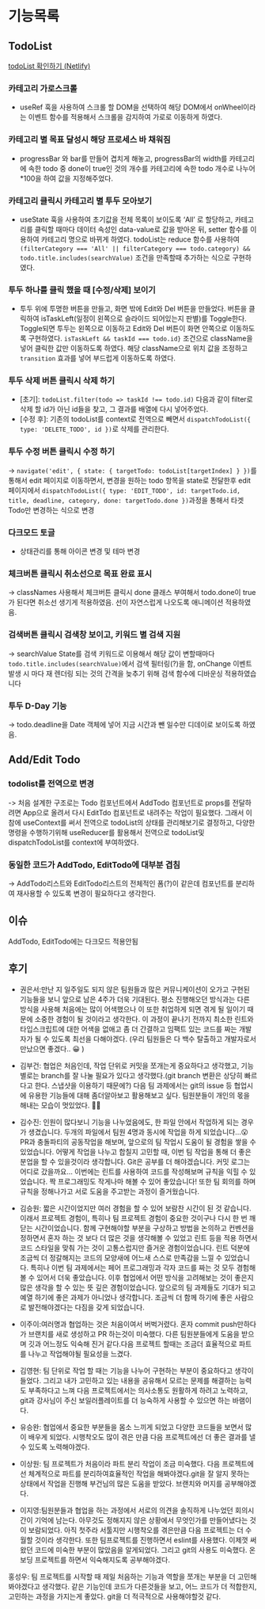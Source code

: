 # 기능목록

## TodoList
[todoList 확인하기 (Netlify)](https://inspiring-melomakarona-e4c1c2.netlify.app/)
### 카테고리 가로스크롤
- useRef 훅을 사용하여 스크롤 할 DOM을 선택하여 해당 DOM에서 onWheel이라는 이벤트 함수를 적용해서 스크롤을 감지하여 가로로 이동하게 하였다.  


### 카테고리 별 목표 달성시 해당 프로세스 바 채워짐
- progressBar 와 bar를 만들어 겹치게 해놓고, progressBar의 width를 카테고리에 속한 todo 중 done이 true인 것의 개수를 카테고리에 속한 todo 개수로 나누어 *100을 하여 값을 지정해주었다.


### 카테고리 클릭시 카테고리 별 투두 모아보기
-  useState 훅을 사용하여 초기값을 전체 목록이 보이도록 ‘All’ 로 할당하고, 카테고리를 클릭할 때마다 데이터 속성인 data-value로 값을 받아온 뒤, setter 함수를 이용하여 카테고리 명으로 바뀌게 하였다. todoList는 reduce 함수를 사용하여 `(filterCategory === 'All' || filterCategory === todo.category) && todo.title.includes(searchValue)` 조건을 만족할때 추가하는 식으로 구현하였다.
### 투두 하나를 클릭 했을 때 [수정/삭제] 보이기


- 투두 위에 투명한 버튼을 만들고, 화면 밖에 Edit와 Del 버튼을 만들었다.  버튼을 클릭하여 isTaskLeft(일정이 왼쪽으로 슬라이드 되어있는지 판별)를 Toggle한다. Toggle되면 투두는 왼쪽으로 이동하고 Edit와 Del 버튼이 화면 안쪽으로 이동하도록 구현하였다. `isTaskLeft && taskId === todo.id}` 조건으로  className을 넣어 클릭한 값만 이동하도록 하였다. 해당 className으로 위치 값을 조정하고  `transition` 효과를 넣어 부드럽게 이동하도록 하였다.


### 투두 삭제 버튼 클릭시 삭제 하기
-  [초기]: `todoList.filter(todo => taskId !== todo.id)` 다음과 같이 filter로 삭제 할 id가 아닌 id들을 찾고, 그 결과를 배열에 다시 넣어주었다.
-  [수정 후]: 기존의 todoList를 context로 전역으로 빼면서 `dispatchTodoList({ type: 'DELETE_TODO', id })`로 삭제를 관리한다.

### 투두 수정 버튼 클릭시 수정 하기
-> `navigate('edit', { state: { targetTodo: todoList[targetIndex] } })`를 통해서 edit 페이지로 이동하면서, 변경을 원하는 todo 항목을 state로 전달한후 edit 페이지에서 `dispatchTodoList({ type: 'EDIT_TODO', id: targetTodo.id, title, deadline, category, done: targetTodo.done })`과정을 통해서 타겟 Todo만 변경하는 식으로 변경

### 다크모드 토글
-  상태관리를 통해 아이콘 변경 및 테마 변경



### 체크버튼 클릭시 취소선으로 목표 완료 표시
 -> classNames 사용해서 체크버튼 클릭시 done 클래스 부여해서 todo.done이 true가 된다면 취소선 생기게 적용하였음. 선이 자연스럽게 나오도록 애니메이션 적용하였음.
### 검색버튼 클릭시 검색창 보이고, 키워드 별 검색 지원
-> searchValue State를 검색 키워드로 이용해서 해당 값이 변할때마다 `todo.title.includes(searchValue)`에서 검색 필터링(?)을 함, onChange 이벤트 발생 시 마다 재 렌더링 되는 것의 간격을 늦추기 위해 검색 함수에 디바운싱 적용하였습니다



### 투두 D-Day 기능
-> todo.deadline을 Date 객체에 넣어 지금 시간과 뺀 일수만 디데이로 보이도록 하였음.

## Add/Edit Todo
### todolist를 전역으로 변경
-> 처음 설계한 구조로는 Todo 컴포넌트에서 AddTodo 컴포넌트로 props를 전달하려면 App으로 올려서 다시 EditTdo 컴포넌트로 내려주는 작업이 필요했다. 그래서 이 참에 useContext를 써서 전역으로 todoList의 상태를 관리해보기로 결정하고, 다양한 명령을 수행하기위해 useReducer를 활용해서 전역으로 todoList및 dispatchTodoList를 context에 부여하였다.
### 동일한 코드가 AddTodo, EditTodo에 대부분 겹침
-> AddTodo리스트와 EditTodo리스트의 전체적인 폼(?)이 같은데 컴포넌트를 분리하여 재사용할 수 있도록 변경이 필요하다고 생각한다.

## 이슈
AddTodo, EditTodo에는 다크모드 적용안됨



## 후기
- 권은서:만난 지 일주일도 되지 않은 팀원들과 많은 커뮤니케이션이 오가고 구현된 기능들을 보니 앞으로 남은 4주가 더욱 기대된다. 평소 진행해오던 방식과는 다른 방식을 사용해 처음에는 많이 어색했으나 이 또한 취업하게 되면 겪게 될 일이기 때문에 소중한 경험이 될 것이라고 생각한다. 이 과정이 끝나기 전까지 최소한 린트와 타입스크립트에 대한 어색을 없애고 좀 더 간결하고 임팩트 있는 코드를 짜는 개발자가 될 수 있도록 최선을 다해야겠다.
(우리 팀원들은 다 백수 탈출하고 개발자로서 만났으면 좋겠다.. 😀 )


- 김부건: 협업은 처음인데, 작업 단위로 커밋을 쪼개는게 중요하다고 생각했고, 기능별로는 branch를 잘 나눌 필요가 있다고 생각했다.(git branch 변환은 상당히 빠르다고 한다. 스냅샷을 이용하기 때문에?) 다음 팀 과제에서는 git의  issue 등 협업시에 유용한 기능들에 대해 좀더알아보고 활용해보고 싶다. 팀원분들이 개인의 몫을 해내는 모습이 멋있었다. 👍🏻


- 김수진: 인원이 많다보니 기능을 나누었음에도, 한 파일 안에서 작업하게 되는 경우가 생겼습니다. 두개의 파일에서 팀원 4명과 동시에 작업을 하게 되었습니다…😮  PR과 충돌파티의 공동작업을 해보며, 앞으로의 팀 작업시 도움이 될 경험을 쌓을 수 있었습니다. 어떻게 작업을 나누고 합칠지 고민할 때, 이번 팀 작업을 통해 더 좋은 분업을 할 수 있을것이라 생각합니다. Git은 공부를 더 해야겠습니다. 커밋 로그는 어디로 갔을까요… 이번에는 린트를 사용하여 코드를 작성해보며 규칙을 익힐 수 있었습니다. 짝 프로그래밍도 작게나마 해볼 수 있어 좋았습니다! 또한 팀 회의를 하며 규칙을 정해나가고 서로 도움을 주고받는 과정이 즐거웠습니다.


- 김승원: 짧은 시간이었지만 여러 경험을 할 수 있어 보람찬 시간이 된 것 같습니다. 이래서 프로젝트 경험이, 특히나 팀 프로젝트 경험이 중요한 것이구나 다시 한 번 깨닫는 시간이었습니다. 함께 구현해야할 부분을 구상하고 방법을 논의하고 컨벤션을 정하면서 혼자 하는 것 보다 더 많은 것을 생각해볼 수 있었고 린트 등을 적용 하면서 코드 스타일을 맞춰 가는 것이 고통스럽지만 즐거운 경험이었습니다. 린트 덕분에 조금씩 더 정갈해지는 코드의 모양새에 어느새 스스로 만족감을 느낄 수 있었습니다. 특히나 이번 팀 과제에서는 페어 프로그래밍과 각자 코드를 짜는 것 모두 경험해 볼 수 있어서 더욱 좋았습니다. 이후 협업에서 어떤 방식을 고려해보는 것이 좋은지 많은 생각을 할 수 있는 뜻 깊은 경험이었습니다. 앞으로의 팀 과제들도 기대가 되고 예열 하기에 좋은 과제가 아니었나 생각합니다. 조금씩 더 함께 하기에 좋은 사람으로 발전해야겠다는 다짐을 갖게 되었습니다.

- 이주이:여러명과 협업하는 것은 처음이여서 버벅거렸다. 혼자 commit push만하다가 브랜치를 새로 생성하고 PR 하는것이 미숙했다. 다른 팀원분들에게 도움을 받으며 깃과 어느정도 익숙해 진거 같다.다음 프로젝트 할때는 조금더 효율적으로 파트를 나누고 작업해야될 필요성을 느겼다.

- 김영현: 팀 단위로 작업 할 때는 기능을 나누어 구현하는 부분이 중요하다고 생각이 들었다. 그리고 내가 고민하고 있는 내용을 공유해서 모르는 문제를 해결하는 능력도 부족하다고 느껴 다음 프로젝트에서는 의사소통도 원활하게 하려고 노력하고, git과  강사님이 주신 보일러플레이트를 더 능숙하게 사용할 수 있으면 하는 바램이다.


- 유승완: 협업에서 중요한 부분들을 몸소 느끼게 되었고 다양한 코드들을 보면서 많이 배우게 되었다. 시행착오도 많이 겪은 만큼 다음 프로젝트에선 더 좋은 결과를 낼 수 있도록 노력해야겠다.


- 이상원: 팀 프로젝트가 처음이라 파트 분리 작업이 조금 미숙했다. 다음 프로젝트에선 체계적으로 파트를 분리하여효율적인 작업을 해봐야겠다.git을 잘 알지 못하는 상태에서 작업을 진행해 부건님의 많은 도움을 받았다. 브랜치와 머지를 공부해야겠다.

- 이지영:팀원분들과 협업을 하는 과정에서 서로의 의견을 솔직하게 나누었던 회의시간이 기억에 남는다. 아무것도 정해지지 않은 상황에서 무엇인가를 만들어냈다는 것이 보람되었다. 아직 첫주라 서툴지만 시행착오를 겪은만큼 다음 프로젝트는 더 수월할 것이라 생각한다. 또한 팀프로젝트를 진행하면서 eslint를 사용했다. 이제껏 써왔던 코드에 미숙한 부분이 많았음을 알게되었다. 그리고 git의 사용도 미숙했다. 온보딩 프로젝트를 하면서 익숙해지도록 공부해야겠다.


홍성우: 팀 프로젝트를 시작할 때 제일 처음하는 기능과 역할을 쪼개는 부분을 더 고민해봐야겠다고 생각했다. 같은 기능인데 코드가 다른것들을 보고, 어느 코드가 더 적합한지, 고민하는 과정을 가지는게 좋았다. git을 더 적극적으로 사용해야할것 같다.
